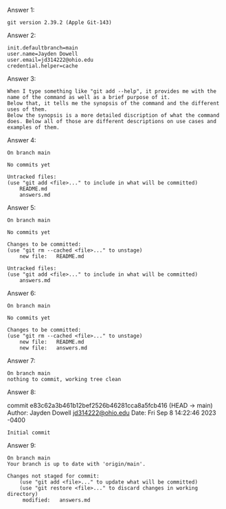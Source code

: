 Answer 1:

    git version 2.39.2 (Apple Git-143)

Answer 2:

    init.defaultbranch=main
    user.name=Jayden Dowell
    user.email=jd314222@ohio.edu
    credential.helper=cache

Answer 3:

    When I type something like "git add --help", it provides me with the name of the command as well as a brief purpose of it. 
    Below that, it tells me the synopsis of the command and the different uses of them. 
    Below the synopsis is a more detailed discription of what the command does. Below all of those are different descriptions on use cases and examples of them.

Answer 4:

    On branch main

    No commits yet

    Untracked files:
    (use "git add <file>..." to include in what will be committed)
        README.md
        answers.md

Answer 5:

    On branch main

    No commits yet

    Changes to be committed:
    (use "git rm --cached <file>..." to unstage)
        new file:   README.md

    Untracked files:
    (use "git add <file>..." to include in what will be committed)
        answers.md

Answer 6:

    On branch main

    No commits yet

    Changes to be committed:
    (use "git rm --cached <file>..." to unstage)
        new file:   README.md
        new file:   answers.md

Answer 7:

    On branch main
    nothing to commit, working tree clean

Answer 8: 

commit e83c62a3b461b12bef2526b46281cca8a5fcb416 (HEAD -> main)
Author: Jayden Dowell <jd314222@ohio.edu>
Date:   Fri Sep 8 14:22:46 2023 -0400

    Initial commit

Answer 9:

    On branch main
    Your branch is up to date with 'origin/main'.

    Changes not staged for commit:
        (use "git add <file>..." to update what will be committed)
        (use "git restore <file>..." to discard changes in working directory)
         modified:   answers.md
